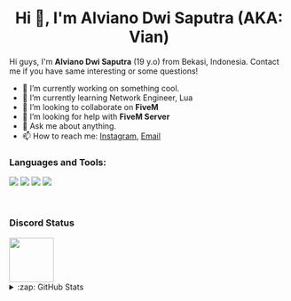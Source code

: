 <h1 align="center">Hi 👋, I'm Alviano Dwi Saputra (AKA: Vian)</h1>

Hi guys, I'm **Alviano Dwi Saputra** (19 y.o) from Bekasi, Indonesia. Contact me if you have same interesting or some questions!
- 🔭 I’m currently working on something cool.
- 🌱 I’m currently learning Network Engineer, Lua
- 👯 I’m looking to collaborate on **FiveM**
- 🤔 I’m looking for help with **FiveM Server**
- 💬 Ask me about anything.
- 📫 How to reach me: [Instagram](https://instagram.com/nvv.yann), [Email](mailto:alvianodwi9@gmail.com)

### Languages and Tools:
<p align="left">
<img src="https://img.shields.io/badge/Node.JS-black?style=for-the-badge&logo=node.js" />
<img src="https://img.shields.io/badge/-HTML5-black?style=for-the-badge&logo=HTML5" />
<img src="https://img.shields.io/badge/CSS-black?style=for-the-badge&logo=css3&logoColor=#1572B6" />
<img src="https://img.shields.io/badge/Javascript-black?style=for-the-badge&logo=javascript" />
</p>
<br />

### Discord Status
<a href="https://discord.com/users/497968943802220565">
<img height="80px" src="https://discord.c99.nl/widget/theme-1/497968943802220565.png" />
</a>

<details>
  <summary>:zap: GitHub Stats</summary>
</br>
<img align="center" alt="Alviano's GitHub Stats" src="https://github-readme-stats.vercel.app/api?username=AlvianoDwi&show_icons=true&locale=en&theme=dark&layout=compact" />

<!--
**AlvianoDwi/AlvianoDwi** is a ✨ _special_ ✨ repository because its `README.md` (this file) appears on your GitHub profile.

Here are some ideas to get you started:

- 🔭 I’m currently working on ...
- 🌱 I’m currently learning ...
- 👯 I’m looking to collaborate on ...
- 🤔 I’m looking for help with ...
- 💬 Ask me about ...
- 📫 How to reach me: ...
- 😄 Pronouns: ...
- ⚡ Fun fact: ...
-->
